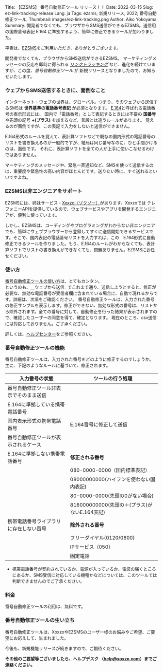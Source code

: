 Title: 【EZSMS】 番号自動修正ツール リリース！！
Date: 2022-03-15
Slug: ez-link-tracking-release
Lang: ja
Tags: ezsms; 新規リリース; 2022; 番号自動修正ツール;
Thumbnail: images/ez-link-tracking.png
Author: Aiko Yokoyama
Summary: 開発者でなくても、ブラウザからSMS送信ができるEZSMS。送信用の国際番号表記 E.164 に準拠するよう、簡単に修正できるツールが加わりました。

平素は、[EZSMS](https://www.ezsms.biz/)をご利用いただき、ありがとうございます。

開発者でなくても、ブラウザからSMS送信ができるEZSMS。
マーケティングメッセージの反応を即時に得られる [_リンクトラッキング_](https://blog.xoxzo.com/ja/2021/01/28/ez-link-tracking-release/) など、進化を続けていますが、この度、_番号自動修正ツール_ が
新規リリースとなりましたので、お知らせいたします。

### ウェブからSMS送信するときに、面倒なこと

インターネット・ウェブの世界は、グローバル。つまり、そのウェブから送信するSMSは **世界基準の電話番号表記** が必須となります。
[E.164](https://help.xoxzo.com/ja/ezsms-sms-delivery-service/articles/E164-format/)と呼ばれる電話番号の表示形式には、
国内で「電話番号」として表記するときには不要の __国番号__ や先頭の記号 __+(プラス)__ を加えるなど、普段とは違うルールがあります。
覚えるのが面倒ですが、この表記で入力をしないと送信ができません。

E.164形式のルールを覚えて、表計算ソフトなどで既存の国内形式の電話番号のリストを書き換えるのが一般的ですが、結局は同じ番号なのに、ひと手間かけるのは、面倒です。
それに、表計算ソフトを全ての人が上手に使いこなせるわけではありません。

マーケティングのメッセージや、緊急一斉通知など、SMSを使って送信するのは、重要度や緊急性の高い内容がほとんどです。送りたい時に、すぐ送れるといいですよね。

### EZSMSは非エンジニアをサポート

EZSMSには、姉妹サービス・[Xoxzo（ゾクゾー）](https://www.xoxzo.com/ja/)があります。Xoxzoでは テレフォニーAPIを提供しているので、ウェブサービスやアプリを開発するエンジニアが、便利に使っています。

しかし、EZSMSは、コーディングやプログラミングがわからない非エンジニアでも、簡単にウェブブラウザーから登録してすぐに送信開始できるサービスです。そこで、国内表記の電話番号リストを入力すれば、この　E.164形式に自動修正できるツールを作りました。もう、E.164のルールがわからなくても、表計算ソフトでリストの書き換えができなくても、問題ありません。EZSMSにお任せください。


### 使い方

[番号自動修正ツールの使い方](https://help.xoxzo.com/ja/ezsms-sms-delivery-service/articles/how-to-use-number-formatter/)は、とてもカンタン。<br>
というのも、＿ウェブから送信_ でこれまで通り、送信しようとすると、修正が必要な、無効な電話番号が受信者欄に含まれている場合に、自動で現れるからです。詳細は、次項をご確認ください。
番号自動修正ツールは、入力された番号の修正サンプルを表示します。修正ができない、無効な形式の番号は、リストから除外されます。全ての番号に対して、自動修正を行った結果が表示されますので、確認したユーザーの同意を得て、確定となります。
現在のところ、csv送信には対応しておりません。ご了承ください。

詳しくは、[ヘルプセンター](https://help.xoxzo.com/ja/ezsms-sms-delivery-service/articles/how-to-use-number-formatter)をご参照ください。


### 番号自動修正ツールの機能

番号自動修正ツールは、入力された番号をどのように修正するのでしょうか。<br>
主に、下記のようなルールに基づいて、修正されます。

|入力番号の状態|ツールの行う処理|
|--------------|------------------|
|番号自動修正ツール非表示でそのまま送信||
|E.164に準拠している携帯電話番号||
|国内表示形式の携帯電話番号|E.164番号に修正して送信|
|番号自動修正ツールが表示されるケース||
|E.164に準拠しない携帯電話番号|**修正される番号**|
||080-0000-0000（国内標準表記）|
||08000000000(ハイフンを使わない国内表記)|
||80-0000-0000(先頭の0がない場合)|
||818000000000(先頭の＋(プラス)がないE.164表記)|
|携帯電話番号ライブラリに存在しない番号|**除外される番号**|
||フリーダイヤル(0120/0800)|
||IPサービス（050）|
||固定電話|

* 携帯電話番号が契約されているか、電源が入っているか、電波の届くところにあるか、SMS受信に対応している機種かなどについては、このツールでは判断できませんのでご了承ください。


### 料金

番号自動修正ツールの利用は、無料です。


### 番号自動修正ツールの生い立ち
番号自動修正ツールは、XoxzoやEZSMSのユーザー様のお悩みやご希望、ご要望にお応えして、生まれました。

今後も、新規機能リリースが続きますので、ご期待ください。

**その他のご要望等ございましたら、ヘルプデスク （help@xoxzo.com）までご連絡ください。**

